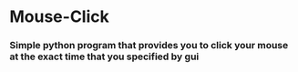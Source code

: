 # Mouse-Click
### Simple python program that provides you to click your mouse at the exact time that you specified by gui ###
